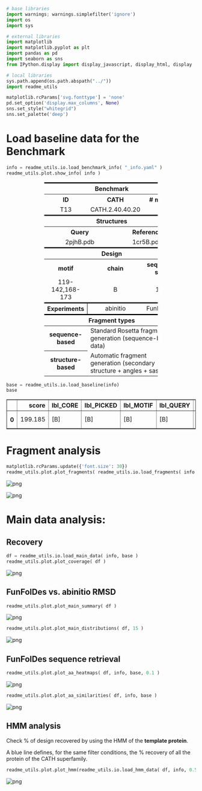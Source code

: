 

```python
# base libraries
import warnings; warnings.simplefilter('ignore')
import os
import sys

# external libraries
import matplotlib
import matplotlib.pyplot as plt
import pandas as pd
import seaborn as sns
from IPython.display import display_javascript, display_html, display

# local libraries
sys.path.append(os.path.abspath("../"))
import readme_utils

matplotlib.rcParams['svg.fonttype'] = 'none'
pd.set_option('display.max_columns', None)
sns.set_style("whitegrid")
sns.set_palette('deep')
```

# Load baseline data for the Benchmark


```python
info = readme_utils.io.load_benchmark_info( "_info.yaml" )
readme_utils.plot.show_info( info )
```


<div style="width:100%;">
    <table style="width:60%;margin-left:20%">
        <tr style="border-top: 3px solid black;border-bottom: 1px solid black;">
            <th colspan="6" style="text-align:center;" >Benchmark</th>
        </tr>
        <tr>
            <th colspan="2" style="text-align:center;" >ID</th>
            <th colspan="2" style="text-align:center;" >CATH</th>
            <th colspan="2" style="text-align:center;" ># motifs</th>
        </tr>
        <tr>
            <td colspan="2" style="text-align:center;" >T13</td>
            <td colspan="2" style="text-align:center;" >CATH.2.40.40.20</td>
            <td colspan="2" style="text-align:center;" >2</td>
        </tr>
        <tr style="border-top: 3px solid black;border-bottom: 1px solid black;">
            <th colspan="6" style="text-align:center;" >Structures</th>
        </tr>
        <tr>
            <th colspan="3" style="text-align:center;" >Query</th>
            <th colspan="3" style="text-align:center;" >Reference</th>
        </tr>
        <tr>
            <td colspan="3" style="text-align:center;" >2pjhB.pdb</td>
            <td colspan="3" style="text-align:center;" >1cr5B.pdb</td>
        </tr>
        <tr style="border-top: 3px solid black;border-bottom: 1px solid black;">
            <th colspan="6" style="text-align:center;" >Design</th>
        </tr>
        <tr>
            <th colspan="2" style="text-align:center;" >motif</th>
            <th colspan="2" style="text-align:center;" >chain</th>
            <th colspan="2" style="text-align:center;" >sequence shift</th>
        </tr>
        <tr>
            <td colspan="2" style="text-align:center;" >119-142,168-173</td>
            <td colspan="2" style="text-align:center;" >B</td>
            <td colspan="2" style="text-align:center;" >108</td>
        </tr>
        <tr style="border-top: 3px solid black;">
            <th colspan="2" style="text-align:center;border-right: 1px solid black;" >Experiments</th>
            <td colspan="2" style="text-align:center;" >abinitio</td>
            <td colspan="2" style="text-align:center;" >FunFolDes</td>
        </tr>
        <tr style="border-top: 3px solid black;border-bottom: 1px solid black;">
            <th colspan="6" style="text-align:center;" >Fragment types</th>
        </tr>
        <tr>
            <th colspan="2" style="text-align:center;" >sequence-based</th>
            <td colspan="4" style="text-align:left;" >Standard Rosetta fragment generation (sequence-based data)</td>
        </tr>
        <tr>
            <th colspan="2" style="text-align:center;" >structure-based</th>
            <td colspan="4" style="text-align:left;" >Automatic fragment generation (secondary structure + angles + sasa)</td>
        </tr>
    </table>
    </div>



```python
base = readme_utils.io.load_baseline(info)
base
```




<div>
<table border="1" class="dataframe">
  <thead>
    <tr style="text-align: right;">
      <th></th>
      <th>score</th>
      <th>lbl_CORE</th>
      <th>lbl_PICKED</th>
      <th>lbl_MOTIF</th>
      <th>lbl_QUERY</th>
      <th>sequence_B</th>
      <th>structure_B</th>
      <th>lbl_CONTACTS</th>
    </tr>
  </thead>
  <tbody>
    <tr>
      <th>0</th>
      <td>199.185</td>
      <td>[B]</td>
      <td>[B]</td>
      <td>[B]</td>
      <td>[B]</td>
      <td>VKYGKRIHVLPIDDTVEGITGNLFEVYLKPYFLEAYRPIRKGDIFLVRGGMRAVEFKVVETDPSPYCIVAPDTVIHCEG</td>
      <td>LLELLLEEEEELHHHLLLLLLLLLLLLLLLLLLLLLLEEELLLEEEELLLLLLEEEEEEEELLLLEEELLLLLLEELLL</td>
      <td>1-11,36-60,67-79</td>
    </tr>
  </tbody>
</table>
</div>



# Fragment analysis


```python
matplotlib.rcParams.update({'font.size': 30})
readme_utils.plot.plot_fragments( readme_utils.io.load_fragments( info ), info, base )
```


![png](README_files/README_5_0.png)



![png](README_files/README_5_1.png)


# Main data analysis:
## Recovery


```python
df = readme_utils.io.load_main_data( info, base )
readme_utils.plot.plot_coverage( df )
```


![png](README_files/README_7_0.png)


## FunFolDes vs. abinitio RMSD


```python
readme_utils.plot.plot_main_summary( df )
```


![png](README_files/README_9_0.png)



```python
readme_utils.plot.plot_main_distributions( df, 15 )
```


![png](README_files/README_10_0.png)


## FunFolDes sequence retrieval


```python
readme_utils.plot.plot_aa_heatmaps( df, info, base, 0.1 )
```


![png](README_files/README_12_0.png)



```python
readme_utils.plot.plot_aa_similarities( df, info, base )
```


![png](README_files/README_13_0.png)


## HMM analysis
Check % of design recovered by using the HMM of the **template protein**.

A blue line defines, for the same filter conditions, the % recovery of all the protein of the CATH superfamily.


```python
readme_utils.plot.plot_hmm(readme_utils.io.load_hmm_data( df, info, 0.5, 10 ))
```


![png](README_files/README_15_0.png)

